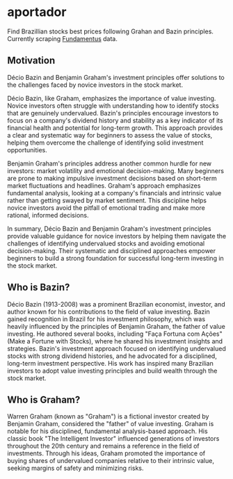 # aportador

Find Brazillian stocks best prices following Grahan and Bazin principles.
Currently scraping [Fundamentus](https://www.fundamentus.com.br) data.

## Motivation

Décio Bazin and Benjamin Graham's investment principles offer solutions to the challenges faced by novice investors in the stock market.

Décio Bazin, like Graham, emphasizes the importance of value investing. Novice investors often struggle with understanding how to identify stocks that are genuinely undervalued. Bazin's principles encourage investors to focus on a company's dividend history and stability as a key indicator of its financial health and potential for long-term growth. This approach provides a clear and systematic way for beginners to assess the value of stocks, helping them overcome the challenge of identifying solid investment opportunities.

Benjamin Graham's principles address another common hurdle for new investors: market volatility and emotional decision-making. Many beginners are prone to making impulsive investment decisions based on short-term market fluctuations and headlines. Graham's approach emphasizes fundamental analysis, looking at a company's financials and intrinsic value rather than getting swayed by market sentiment. This discipline helps novice investors avoid the pitfall of emotional trading and make more rational, informed decisions.

In summary, Décio Bazin and Benjamin Graham's investment principles provide valuable guidance for novice investors by helping them navigate the challenges of identifying undervalued stocks and avoiding emotional decision-making. Their systematic and disciplined approaches empower beginners to build a strong foundation for successful long-term investing in the stock market.

## Who is Bazin?

Décio Bazin (1913-2008) was a prominent Brazilian economist, investor, and author known for his contributions to the field of value investing. Bazin gained recognition in Brazil for his investment philosophy, which was heavily influenced by the principles of Benjamin Graham, the father of value investing. He authored several books, including "Faça Fortuna com Ações" (Make a Fortune with Stocks), where he shared his investment insights and strategies. Bazin's investment approach focused on identifying undervalued stocks with strong dividend histories, and he advocated for a disciplined, long-term investment perspective. His work has inspired many Brazilian investors to adopt value investing principles and build wealth through the stock market.

## Who is Graham?

Warren Graham (known as "Graham") is a fictional investor created by Benjamin Graham, considered the "father" of value investing. Graham is notable for his disciplined, fundamental analysis-based approach. His classic book "The Intelligent Investor" influenced generations of investors throughout the 20th century and remains a reference in the field of investments. Through his ideas, Graham promoted the importance of buying shares of undervalued companies relative to their intrinsic value, seeking margins of safety and minimizing risks.
